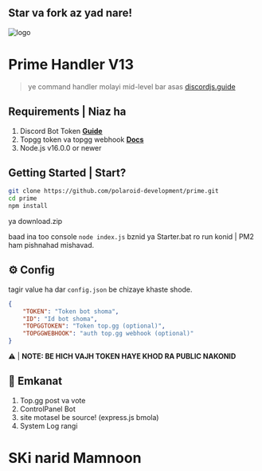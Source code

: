 ## Star va fork az yad nare!
![logo](https://media.discordapp.net/attachments/855360822338519041/931098103380049920/20220113_113234.png?width=668&height=418)

# Prime Handler V13
> ye command handler molayi mid-level bar asas [discordjs.guide](https://discordjs.guide)

## Requirements | Niaz ha

1. Discord Bot Token **[Guide](https://discordjs.guide/preparations/setting-up-a-bot-application.html#creating-your-bot)**
2. Topgg token va topgg webhook **[Docs](https://docs.top.gg)**  
3. Node.js v16.0.0 or newer

## Getting Started | Start?

```sh
git clone https://github.com/polaroid-development/prime.git
cd prime
npm install
```
ya download.zip

baad ina too console `node index.js` bznid ya Starter.bat ro run konid | PM2 ham pishnahad mishavad.

## ⚙️ Config

tagir value ha dar `config.json` be chizaye khaste shode.
```json
{
    "TOKEN": "Token bot shoma",
    "ID": "Id bot shoma",
    "TOPGGTOKEN": "Token top.gg (optional)",
    "TOPGGWEBHOOK": "auth top.gg webhook (optional)"
}
```

⚠️ | **NOTE: BE HICH VAJH TOKEN HAYE KHOD RA PUBLIC NAKONID** 

## 📝 Emkanat

1. Top.gg post va vote 
2. ControlPanel Bot
3. site motasel be source! (express.js bmola)
4. System Log rangi

# SKi narid Mamnoon





